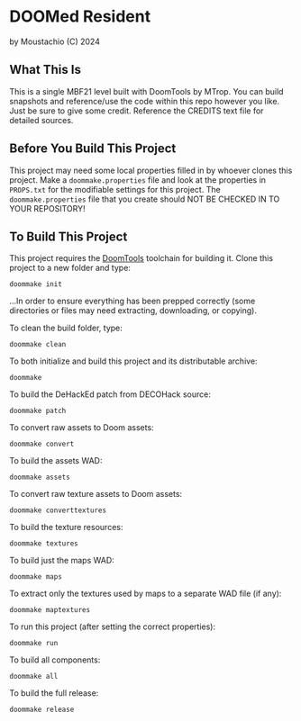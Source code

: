 # DOOMed Resident

by Moustachio (C) 2024

## What This Is

This is a single MBF21 level built with DoomTools by MTrop.
You can build snapshots and reference/use the code within
this repo however you like. Just be sure to give some credit.
Reference the CREDITS text file for detailed sources.


## Before You Build This Project

This project may need some local properties filled in by whoever clones this project.
Make a `doommake.properties` file and look at the properties in `PROPS.txt` for the
modifiable settings for this project. The `doommake.properties` file that you create should
NOT BE CHECKED IN TO YOUR REPOSITORY!


## To Build This Project


This project requires the [DoomTools](https://github.com/MTrop/DoomTools) toolchain for
building it. Clone this project to a new folder and type:

	doommake init


...In order to ensure everything has been prepped correctly (some directories or files
may need extracting, downloading, or copying).

To clean the build folder, type:

	doommake clean


To both initialize and build this project and its distributable archive:

	doommake


To build the DeHackEd patch from DECOHack source:

	doommake patch


To convert raw assets to Doom assets:

	doommake convert


To build the assets WAD:

	doommake assets


To convert raw texture assets to Doom assets:

	doommake converttextures


To build the texture resources:

	doommake textures


To build just the maps WAD:

	doommake maps


To extract only the textures used by maps to a separate WAD file (if any):

	doommake maptextures


To run this project (after setting the correct properties):

	doommake run


To build all components:

	doommake all


To build the full release:

	doommake release

